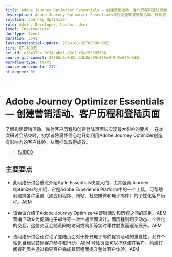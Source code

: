 ```yaml
---
title: Adobe Journey Optimizer Essentials — 创建营销活动、客户历程和登陆页面
description: Adobe Journey Optimizer Essentials课程涵盖构建营销活动、映射客户历程和创建登陆页面，重点介绍跨各种渠道的个性化客户体验。
solution: Journey Optimizer
role: Admin, Developer, Leader, User
level: Intermediate
doc-type: Event
duration: 3541
last-substantial-update: 2024-08-28T00:00:00Z
jira: KT-16035
exl-id: ef34379c-0f34-4bd1-86cf-c5af55205f88
source-git-commit: 32060a6a0d2cc24b8dc09c8f5e9f9d9c679e6d3e
workflow-type: tm+mt
source-wordcount: '217'
ht-degree: 0%

---
```


# Adobe Journey Optimizer Essentials — 创建营销活动、客户历程和登陆页面

了解构建营销活动、映射客户历程和创建登陆页面以实现最大影响的要点。 在本次研讨会结束时，初学者将满怀信心地开始利用Adobe Journey Optimizer创造有影响力的客户体验，从而推动取得成效。

>[!VIDEO](https://video.tv.adobe.com/v/3433000/?learn=on)

## 主要要点

* 此网络研讨会重点介绍Agile Essentials快速入门，尤其强调Journey Optimizer的介绍，它是Adobe Experience Platform中的一个工具，可帮助创建跨各种渠道（如应用程序、网站、社交媒体和电子邮件）的个性化客户历程。&#x200B;AEM

* 该会议介绍了Adobe Journey Optimizer中营销活动和历程之间的区别。&#x200B;AEM 营销活动专为促销电子邮件等一次性通信而设计，而历程则用于动态、个性化的交互，这些交互会随着网站访问或购买等实时事件触发而逐渐展开。&#x200B;AEM

* 该网络研讨会还讨论了登陆页面对于补充电子邮件促销活动的重要性，允许个性化目标以鼓励客户参与和行动。&#x200B;AEM 登陆页面可以捕获潜在客户、构建订阅者列表并通过指导客户完成其历程而提升整体客户体验。&#x200B;AEM
